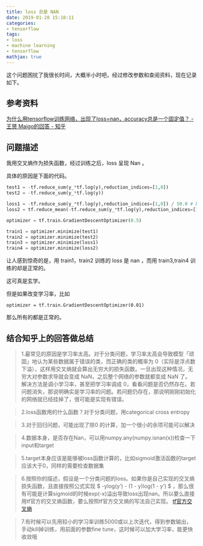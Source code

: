 ```yaml
---
title: loss 总是 NAN
date: 2019-01-28 15:10:11
categories:
- tensorflow
tags:
- loss
- machine learning
- tensorflow
mathjax: true
---
```

这个问题困扰了我很长时间，大概半小时吧，经过修改参数和查阅资料，现在记录如下。

<!-- more -->

## 参考资料

[为什么用tensorflow训练网络，出现了loss=nan，accuracy总是一个固定值？ - 王赟 Maigo的回答 - 知乎](https://www.zhihu.com/question/62441748/answer/232522878)

## 问题描述

我用交叉熵作为损失函数，经过训练之后，loss 呈现 Nan 。

具体的原因是下面的代码。

```python
test1 = -tf.reduce_sum(y_*tf.log(y),reduction_indices=[1,0])
test2 = -tf.reduce_sum(y_*tf.log(y))

loss1 = -tf.reduce_sum(y_*tf.log(y),reduction_indices=[1,0]) / 50.0 # batch 的大小是 50
loss2 = tf.reduce_mean(-tf.reduce_sum(y_*tf.log(y),reduction_indices=[1]))

optimizer = tf.train.GradientDescentOptimizer(0.5)

train1 = optimizer.minimize(test1)
train2 = optimizer.minimize(test2)
train3 = optimizer.minimize(loss1)
train4 = optimizer.minimize(loss2)
```

让人感到惊奇的是，用 train1，train2 训练的 loss 是 nan ，而用 train3,train4 训练的却是正常的。

这可真是玄学。

但是如果改变学习率，比如
	
	optimizer = tf.train.GradientDescentOptimizer(0.01)
	
那么所有的都是正常的。

## 结合知乎上的回答做总结

>1.最常见的原因是学习率太高。对于分类问题，学习率太高会导致模型「顽固」地认为某些数据属于错误的类，而正确的类的概率为 0（实际是浮点数下溢），这样用交叉熵就会算出无穷大的损失函数。一旦出现这种情况，无穷大对参数求导就会变成 NaN，之后整个网络的参数就都变成 NaN 了。
解决方法是调小学习率，甚至把学习率调成 0，看看问题是否仍然存在。若问题消失，那说明确实是学习率的问题。若问题仍存在，那说明刚刚初始化的网络就已经挂掉了，很可能是实现有错误。

>2.loss函数用的什么函数？对于分类问题，用categorical cross entropy

>3.对于回归问题，可能出现了除0 的计算，加一个很小的余项可能可以解决

>4.数据本身，是否存在Nan，可以用numpy.any(numpy.isnan(x))检查一下input和target

>5.target本身应该是能够被loss函数计算的，比如sigmoid激活函数的target应该大于0，同样的需要检查数据集

>6.按照你的描述，假设是一个分类问题的loss。如果你是自己实现的交叉熵损失函数，且直接按照公式实现 $ -ylog(y’) - (1 - y)log(1 - y’) $ ，那么很有可能是计算sigmoid的时候exp(-x)溢出导致loss出现nan。所以要么直接用tf官方的交叉熵函数，要么按照tf官方交叉熵的写法自己实现。
[tf官方交叉熵](https://www.tensorflow.org/api_docs/python/tf/nn/sigmoid_cross_entropy_with_logits)

>7.有时候可以先用较小的学习率训练5000或以上次迭代，得到参数输出，手动kill掉训练，用前面的参数fine tune，这时候可以加大学习率，能更快收敛哦














